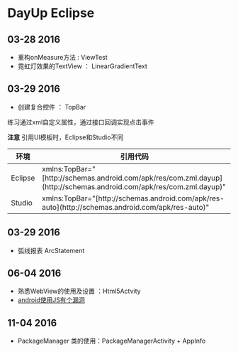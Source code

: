 # DayUp  Eclipse

## 03-28 2016

*   重构onMeasure方法 : ViewTest
*   霓虹灯效果的TextView ： LinearGradientText

## 03-29 2016

*   创建复合控件 ： TopBar

练习通过xml自定义属性，通过接口回调实现点击事件

**注意** 引用UI模板时，Eclipse和Studio不同

<table>
<thead>
<tr>
<th>环境</th>
<th>引用代码</th>
</tr>
</thead>
<tbody>
<tr>
<td>Eclipse</td>
<td>xmlns:TopBar="[http://schemas.android.com/apk/res/com.zml.dayup](http://schemas.android.com/apk/res/com.zml.dayup)"</td>
</tr>
<tr>
<td>Studio</td>
<td>xmlns:TopBar="[http://schemas.android.com/apk/res-auto](http://schemas.android.com/apk/res-auto)"</td>
</tr>
</tbody>
</table>

## 03-29 2016

*   弧线报表 ArcStatement

## 06-04 2016

*   熟悉WebView的使用及设置 ：Html5Actvity
*   [ android使用JS有个漏洞](http://blog.csdn.net/leehong2005/article/details/11808557)

## 11-04 2016
* PackageManager 类的使用：PackageManagerActivity + AppInfo